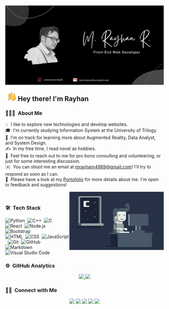![Muhammad Rayhan Rohadi Banner](https://raw.githubusercontent.com/muhammadrayhanr/muhammadrayhanr/main/assets/banner-profile.png)

<img alt="Hand Wave" src="./assets/Hand%20Wave.gif" width='40' align="left"/><h2>Hey there! I'm Rayhan</h2>

### 👨🏻‍💻 &nbsp;About Me

💡 &nbsp;I like to explore new technologies and develop websites.\
🎓 &nbsp;I'm currently studying Information System at the University of Trilogy.\
🌱 &nbsp;I'm on track for learning more about Augmented Reality, Data Analyst, and System Design.\
✍️ &nbsp;In my free time, I read novel as hobbies.\
💬 &nbsp;Feel free to reach out to me for pro bono consulting and volunteering, or just for some interesting discussion.\
✉️ &nbsp;You can shoot me an email at mrayhanr4869@gmail.com! I'll try to respond as soon as I can.\
📄 &nbsp;Please have a look at my [Portofolio](https://mrayhanr.my.id/) for more details about me. I'm open to feedback and suggestions!

<img alt="Night Coding" src="https://raw.githubusercontent.com/AVS1508/AVS1508/master/assets/Night-Coding.gif" align="right"/> <br/>

### 🛠 &nbsp;Tech Stack

![Python](https://img.shields.io/badge/-Python-05122A?style=flat&logo=python)&nbsp;
![C++](https://img.shields.io/badge/-C++-05122A?style=flat&logo=C%2B%2B&logoColor=00599C)&nbsp;
![C](https://img.shields.io/badge/-C-05122A?style=flat&logo=C&logoColor=A8B9CC)&nbsp;
![React](https://img.shields.io/badge/-React-05122A?style=flat&logo=react)&nbsp;
![Node.js](https://img.shields.io/badge/-Node.js-05122A?style=flat&logo=node.js)&nbsp;
![Bootstrap](https://img.shields.io/badge/-Bootstrap-05122A?style=flat&logo=bootstrap&logoColor=563D7C)\
![HTML](https://img.shields.io/badge/-HTML-05122A?style=flat&logo=HTML5)&nbsp;
![CSS](https://img.shields.io/badge/-CSS-05122A?style=flat&logo=CSS3&logoColor=1572B6)&nbsp;
![JavaScript](https://img.shields.io/badge/-JavaScript-05122A?style=flat&logo=javascript)&nbsp;
![Git](https://img.shields.io/badge/-Git-05122A?style=flat&logo=git)&nbsp;
![GitHub](https://img.shields.io/badge/-GitHub-05122A?style=flat&logo=github)\
![Markdown](https://img.shields.io/badge/-Markdown-05122A?style=flat&logo=markdown)&nbsp;
![Visual Studio Code](https://img.shields.io/badge/-Visual%20Studio%20Code-05122A?style=flat&logo=visual-studio-code&logoColor=007ACC)


### ⚙️ &nbsp;GitHub Analytics

<p align="center">
<a href="https://github.com/muhammadrayhanr">
  <img height="160em" src="https://github-readme-stats-eight-theta.vercel.app/api?username=muhammadrayhanr&show_icons=true&theme=algolia&include_all_commits=true&count_private=true"/>
  <img height="160em" src="https://github-readme-stats-eight-theta.vercel.app/api/top-langs/?username=muhammadrayhanr&layout=compact&langs_count=8&theme=algolia"/>
</a>
</p>

### 🤝🏻 &nbsp;Connect with Me

<p align="center">
<a href="https://mrayhanr.my.id/"><img src="https://img.shields.io/badge/-Website-3423A6?style=flat&logo=Google-Chrome&logoColor=white"/></a>
<a href="https://linkedin.com/in/mrayhanr4869"><img src="https://img.shields.io/badge/-LinkedIn-0077B5?style=flat&logo=Linkedin&logoColor=white"/></a>
<a href="mailto:mrayhanr4869@gmail.com"><img src="https://img.shields.io/badge/-Gmail-D14836?style=flat&logo=Gmail&logoColor=white"/></a>
<a href="https://instagram.com/mrayhanrohadi"><img src="https://img.shields.io/badge/-Instagram-E4405F?style=flat&logo=Instagram&logoColor=white"/></a>
<a href="https://facebook.com/boy314"><img src="https://img.shields.io/badge/-Facebook-1877F2?style=flat&logo=Facebook&logoColor=white"/></a>
</p>
